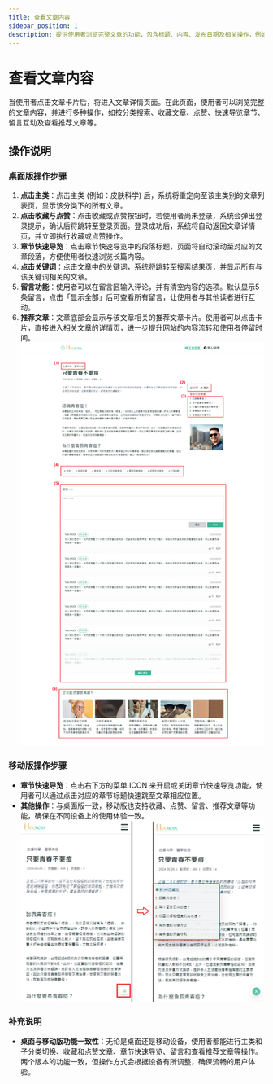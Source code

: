 ```yaml
---
title: 查看文章内容
sidebar_position: 1
description: 提供使用者浏览完整文章的功能，包含标题、内容、发布日期及相关操作，例如收藏、点赞、章节导览、留言和推荐文章等，帮助使用者更高效地互动和浏览文章。
---
```


# 查看文章内容

当使用者点击文章卡片后，将进入文章详情页面。在此页面，使用者可以浏览完整的文章内容，并进行多种操作，如按分类搜索、收藏文章、点赞、快速导览章节、留言互动及查看推荐文章等。

## 操作说明

### 桌面版操作步骤

1. **点击主类**：点击主类 (例如：皮肤科学) 后，系统将重定向至该主类别的文章列表页，显示该分类下的所有文章。
2. **点击收藏与点赞**：点击收藏或点赞按钮时，若使用者尚未登录，系统会弹出登录提示，确认后将跳转至登录页面。登录成功后，系统将自动返回文章详情页，并立即执行收藏或点赞操作。
3. **章节快速导览**：点击章节快速导览中的段落标题，页面将自动滚动至对应的文章段落，方便使用者快速浏览长篇内容。
4. **点击关键词**：点击文章中的关键词，系统将跳转至搜索结果页，并显示所有与该关键词相关的文章。
5. **留言功能**：使用者可以在留言区输入评论，并有清空内容的选项。默认显示5条留言，点击「显示全部」后可查看所有留言，让使用者与其他读者进行互动。
6. **推荐文章**：文章底部会显示与该文章相关的推荐文章卡片。使用者可以点击卡片，直接进入相关文章的详情页，进一步提升网站的内容流转和使用者停留时间。
   ![查看文章内容](./img/article-detaill.png)

### 移动版操作步骤

- **章节快速导览**：点击右下方的菜单 ICON 来开启或关闭章节快速导览功能，使用者可以通过点击对应的章节标题快速跳至文章相应位置。
- **其他操作**：与桌面版一致，移动版也支持收藏、点赞、留言、推荐文章等功能，确保在不同设备上的使用体验一致。
  ![查看文章内容](./img/article-detaill-mobile-sidebar.png)

### 补充说明

- **桌面与移动版功能一致性**：无论是桌面还是移动设备，使用者都能进行主类和子分类切换、收藏和点赞文章、章节快速导览、留言和查看推荐文章等操作。两个版本的功能一致，但操作方式会根据设备有所调整，确保流畅的用户体验。
